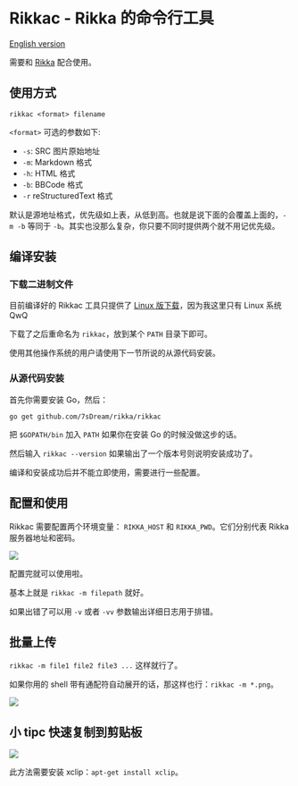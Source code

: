 # Rikkac - Rikka 的命令行工具

[English version][version-en]

需要和 [Rikka][rikka] 配合使用。

## 使用方式

`rikkac <format> filename`

`<format>` 可选的参数如下:

- `-s`: SRC 图片原始地址
- `-m`: Markdown 格式
- `-h`: HTML 格式
- `-b`: BBCode 格式
- `-r` reStructuredText 格式

默认是源地址格式，优先级如上表，从低到高。也就是说下面的会覆盖上面的，`-m -b` 等同于 `-b`。其实也没那么复杂，你只要不同时提供两个就不用记优先级。

## 编译安装

### 下载二进制文件

目前编译好的 Rikkac 工具只提供了 [Linux 版下载][download]，因为我这里只有 Linux 系统 QwQ

下载了之后重命名为 `rikkac`，放到某个 `PATH` 目录下即可。

使用其他操作系统的用户请使用下一节所说的从源代码安装。

### 从源代码安装

首先你需要安装 Go，然后：

`go get github.com/7sDream/rikka/rikkac`

把 `$GOPATH/bin` 加入 `PATH` 如果你在安装 Go 的时候没做这步的话。

然后输入 `rikkac --version` 如果输出了一个版本号则说明安装成功了。

编译和安装成功后并不能立即使用，需要进行一些配置。

## 配置和使用

Rikkac 需要配置两个环境变量： `RIKKA_HOST` 和 `RIKKA_PWD`。它们分别代表 Rikka 服务器地址和密码。

![](http://7sdream-rikka-demo.daoapp.io/files/2016-09-05-066558195)

配置完就可以使用啦。

基本上就是 `rikkac -m filepath` 就好。

如果出错了可以用 `-v` 或者 `-vv` 参数输出详细日志用于排错。

## 批量上传

`rikkac -m file1 file2 file3 ...` 这样就行了。

如果你用的 shell 带有通配符自动展开的话，那这样也行：`rikkac -m *.png`。

![](http://odbw8jckg.bkt.clouddn.com/ba2d2dca-2ae2-4436-ade2-7905183ce23d.png)

## 小 tipc 快速复制到剪贴板

![](http://7sdream-rikka-demo.daoapp.io/files/2016-09-05-781037494)

此方法需要安装 xclip：`apt-get install xclip`。

[version-en]: https://github.com/7sDream/rikka/blob/master/rikkac/README.md

[rikka]: https://github.com/7sDream/rikka/blob/master/README.zh.md
[download]: https://github.com/7sDream/rikka/releases/tag/Rikkac
